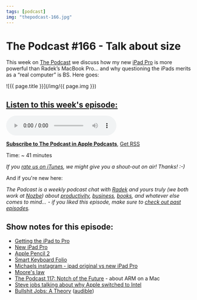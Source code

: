 ```yaml
---
tags: [podcast]
img: "thepodcast-166.jpg"
---
```


# The Podcast #166 - Talk about size

This week on [The Podcast][p] we discuss how my new [iPad Pro](/tag/ipadonly) is more powerful than Radek’s MacBook Pro... and why questioning the iPads merits as a “real computer” is BS. Here goes:

<!--More-->

![{{ page.title }}](/img/{{ page.img }})

## [Listen to this week's episode:][e]

<audio controls>
<source src="https://files.nozbe.com/podcast/166.mp3" type="audio/mpeg">
</audio>

**[Subscribe to The Podcast in Apple Podcasts][i]**, [Get RSS][rss]

Time: ~ 41 minutes

*If you [rate us on iTunes][i], we might give you a shout-out on air! Thanks! :-)*

And if you're new here:

*The Podcast is a weekly podcast chat with [Radek][r] and yours truly (we both work at [Nozbe][n]) about [productivity](/tag/productivity), [business](/tag/business), [books](/tag/books), and whatever else comes to mind… - if you liked this episode, make sure to [check out past episodes](/tag/podcast).*

## Show notes for this episode:

  * [Getting the iPad to Pro](https://craigmod.com/essays/ipad_pro/)
  * [New iPad Pro](https://www.apple.com/shop/buy-ipad/ipad-pro)
  * [Apple Pencil 2](https://www.apple.com/shop/product/MU8F2AM/A/apple-pencil-2nd-generation)
  * [Smart Keyboard Folio](https://www.apple.com/lae/smart-keyboard/)
  * [Michaels instagram - ipad original vs new iPad Pro](https://www.instagram.com/p/BqNVWYolqBy/)
  * [Moore's law](https://en.wikipedia.org/wiki/Moore%27s_law)
  * [The Podcast 117: Notch of the Future](https://thepodcast.fm/episodes/117) - about ARM on a Mac
  * [Steve jobs talking about why Apple switched to Intel](https://www.youtube.com/watch?v=QzlepR2Yszc)
  * [Bullshit Jobs: A Theory](https://www.amazon.com/Bullshit-Jobs-Theory-David-Graeber/dp/150114331X/) ([audible](https://www.audible.com/pd/Bullshit-Jobs-Audiobook/B079YY41HL))

[y]: https://michael.gratis/thepodcastyt
[rss]: http://thepodcast.fm/episodes?format=RSS
[e]: http://thepodcast.fm/episodes/166

[p]: https://michael.gratis/thepodcastfm
[n]: https://michael.gratis/nozbe
[r]: https://michael.gratis/radex
[i]: https://michael.gratis/thepodcast
[o]: https://michael.gratis/ipadonly

